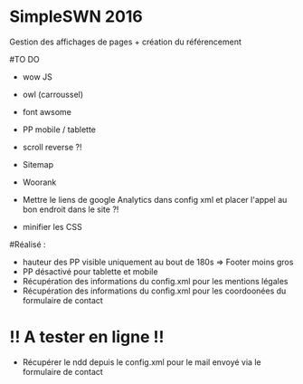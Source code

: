 # SimpleSWN 2016


Gestion des affichages de pages + création du référencement



#TO DO
- wow JS
- owl (carroussel)
- font awsome
- PP mobile / tablette
- scroll reverse ?!
- Sitemap
- Woorank

- Mettre le liens de google Analytics dans config xml et placer l'appel au bon endroit dans le site ?!
- minifier les CSS


#Réalisé :
- hauteur des PP visible uniquement au bout de 180s => Footer moins gros
- PP désactivé pour tablette et mobile
- Récupération des informations du config.xml pour les mentions légales
- Récupération des informations du config.xml pour les coordoonées du formulaire de contact

# !! A tester en ligne !!
- Récupérer le ndd depuis le config.xml pour le mail envoyé via le formulaire de contact
